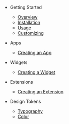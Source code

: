 - Getting Started

  - [Overview](/)
  - [Installation](/getting-started/installation.md)
  - [Usage](/getting-started/usage.md)
  - [Customizing](/getting-started/customizing.md)

- Apps
  - [Creating an App](/apps/creating.md)

- Widgets
  - [Creating a Widget](/widgets/creating.md)

- Extensions
  - [Creating an Extension](/extensions/creating.md)

- Design Tokens
  - [Typography](/tokens/typography.md)
  - [Color](/tokens/color.md)

<!--
  - [Spacing](/tokens/spacing.md)
  - [Elevation](/tokens/elevation.md)
  - [Border Radius](/tokens/border-radius.md)
  - [Transition](/tokens/transition.md)
  - [Z-index](/tokens/z-index.md)
  -->
